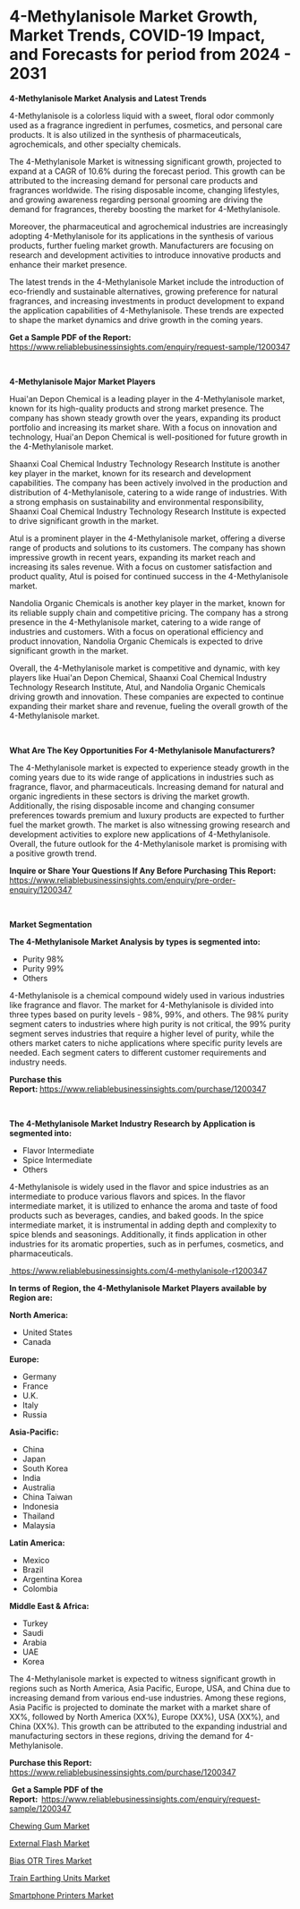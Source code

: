 <p><h1>4-Methylanisole Market Growth, Market Trends, COVID-19 Impact, and Forecasts for period from 2024 - 2031</h1></p><p><strong>4-Methylanisole Market Analysis and Latest Trends</strong></p>
<p><p>4-Methylanisole is a colorless liquid with a sweet, floral odor commonly used as a fragrance ingredient in perfumes, cosmetics, and personal care products. It is also utilized in the synthesis of pharmaceuticals, agrochemicals, and other specialty chemicals.</p><p>The 4-Methylanisole Market is witnessing significant growth, projected to expand at a CAGR of 10.6% during the forecast period. This growth can be attributed to the increasing demand for personal care products and fragrances worldwide. The rising disposable income, changing lifestyles, and growing awareness regarding personal grooming are driving the demand for fragrances, thereby boosting the market for 4-Methylanisole.</p><p>Moreover, the pharmaceutical and agrochemical industries are increasingly adopting 4-Methylanisole for its applications in the synthesis of various products, further fueling market growth. Manufacturers are focusing on research and development activities to introduce innovative products and enhance their market presence.</p><p>The latest trends in the 4-Methylanisole Market include the introduction of eco-friendly and sustainable alternatives, growing preference for natural fragrances, and increasing investments in product development to expand the application capabilities of 4-Methylanisole. These trends are expected to shape the market dynamics and drive growth in the coming years.</p></p>
<p><strong>Get a Sample PDF of the Report:&nbsp;</strong> <a href="https://www.reliablebusinessinsights.com/enquiry/request-sample/1200347">https://www.reliablebusinessinsights.com/enquiry/request-sample/1200347</a></p>
<p>&nbsp;</p>
<p><strong>4-Methylanisole Major Market Players</strong></p>
<p><p>Huai'an Depon Chemical is a leading player in the 4-Methylanisole market, known for its high-quality products and strong market presence. The company has shown steady growth over the years, expanding its product portfolio and increasing its market share. With a focus on innovation and technology, Huai'an Depon Chemical is well-positioned for future growth in the 4-Methylanisole market.</p><p>Shaanxi Coal Chemical Industry Technology Research Institute is another key player in the market, known for its research and development capabilities. The company has been actively involved in the production and distribution of 4-Methylanisole, catering to a wide range of industries. With a strong emphasis on sustainability and environmental responsibility, Shaanxi Coal Chemical Industry Technology Research Institute is expected to drive significant growth in the market.</p><p>Atul is a prominent player in the 4-Methylanisole market, offering a diverse range of products and solutions to its customers. The company has shown impressive growth in recent years, expanding its market reach and increasing its sales revenue. With a focus on customer satisfaction and product quality, Atul is poised for continued success in the 4-Methylanisole market.</p><p>Nandolia Organic Chemicals is another key player in the market, known for its reliable supply chain and competitive pricing. The company has a strong presence in the 4-Methylanisole market, catering to a wide range of industries and customers. With a focus on operational efficiency and product innovation, Nandolia Organic Chemicals is expected to drive significant growth in the market.</p><p>Overall, the 4-Methylanisole market is competitive and dynamic, with key players like Huai'an Depon Chemical, Shaanxi Coal Chemical Industry Technology Research Institute, Atul, and Nandolia Organic Chemicals driving growth and innovation. These companies are expected to continue expanding their market share and revenue, fueling the overall growth of the 4-Methylanisole market.</p></p>
<p>&nbsp;</p>
<p><strong>What Are The Key Opportunities For 4-Methylanisole Manufacturers?</strong></p>
<p><p>The 4-Methylanisole market is expected to experience steady growth in the coming years due to its wide range of applications in industries such as fragrance, flavor, and pharmaceuticals. Increasing demand for natural and organic ingredients in these sectors is driving the market growth. Additionally, the rising disposable income and changing consumer preferences towards premium and luxury products are expected to further fuel the market growth. The market is also witnessing growing research and development activities to explore new applications of 4-Methylanisole. Overall, the future outlook for the 4-Methylanisole market is promising with a positive growth trend.</p></p>
<p><strong>Inquire or Share Your Questions If Any Before Purchasing This Report:</strong> <a href="https://www.reliablebusinessinsights.com/enquiry/pre-order-enquiry/1200347">https://www.reliablebusinessinsights.com/enquiry/pre-order-enquiry/1200347</a></p>
<p>&nbsp;</p>
<p><strong>Market Segmentation</strong></p>
<p><strong>The 4-Methylanisole Market Analysis by types is segmented into:</strong></p>
<p><ul><li>Purity 98%</li><li>Purity 99%</li><li>Others</li></ul></p>
<p><p>4-Methylanisole is a chemical compound widely used in various industries like fragrance and flavor. The market for 4-Methylanisole is divided into three types based on purity levels - 98%, 99%, and others. The 98% purity segment caters to industries where high purity is not critical, the 99% purity segment serves industries that require a higher level of purity, while the others market caters to niche applications where specific purity levels are needed. Each segment caters to different customer requirements and industry needs.</p></p>
<p><strong>Purchase this Report:&nbsp;</strong><a href="https://www.reliablebusinessinsights.com/purchase/1200347">https://www.reliablebusinessinsights.com/purchase/1200347</a></p>
<p>&nbsp;</p>
<p><strong>The 4-Methylanisole Market Industry Research by Application is segmented into:</strong></p>
<p><ul><li>Flavor Intermediate</li><li>Spice Intermediate</li><li>Others</li></ul></p>
<p><p>4-Methylanisole is widely used in the flavor and spice industries as an intermediate to produce various flavors and spices. In the flavor intermediate market, it is utilized to enhance the aroma and taste of food products such as beverages, candies, and baked goods. In the spice intermediate market, it is instrumental in adding depth and complexity to spice blends and seasonings. Additionally, it finds application in other industries for its aromatic properties, such as in perfumes, cosmetics, and pharmaceuticals.</p></p>
<p><a href="https://www.reliablebusinessinsights.com/4-methylanisole-r1200347">&nbsp;https://www.reliablebusinessinsights.com/4-methylanisole-r1200347</a></p>
<p><strong>In terms of Region, the 4-Methylanisole Market Players available by Region are:</strong></p>
<p>
    <p> <strong> North America: </strong>
        <ul>
            <li>United States</li>
            <li>Canada</li>
        </ul>
        </p> 
    <p> <strong> Europe: </strong>
        <ul>
            <li>Germany</li>
            <li>France</li>
            <li>U.K.</li>
            <li>Italy</li>
            <li>Russia</li>
        </ul>
        </p> 
    <p> <strong> Asia-Pacific: </strong>
        <ul>
            <li>China</li>
            <li>Japan</li>
            <li>South Korea</li>
            <li>India</li>
            <li>Australia</li>
            <li>China Taiwan</li>
            <li>Indonesia</li>
            <li>Thailand</li>
            <li>Malaysia</li>
        </ul>
        </p> 
    <p> <strong> Latin America: </strong>
        <ul>
            <li>Mexico</li>
            <li>Brazil</li>
            <li>Argentina Korea</li>
            <li>Colombia</li>
        </ul>
        </p> 
    <p> <strong> Middle East & Africa: </strong>
        <ul>
            <li>Turkey</li>
            <li>Saudi</li>
            <li>Arabia</li>
            <li>UAE</li>
            <li>Korea</li>
        </ul>
    </p>
    </p>
<p><p>The 4-Methylanisole market is expected to witness significant growth in regions such as North America, Asia Pacific, Europe, USA, and China due to increasing demand from various end-use industries. Among these regions, Asia Pacific is projected to dominate the market with a market share of XX%, followed by North America (XX%), Europe (XX%), USA (XX%), and China (XX%). This growth can be attributed to the expanding industrial and manufacturing sectors in these regions, driving the demand for 4-Methylanisole.</p></p>
<p><strong>Purchase this Report: </strong><a href="https://www.reliablebusinessinsights.com/purchase/1200347">https://www.reliablebusinessinsights.com/purchase/1200347</a></p>
<p>&nbsp;<strong>Get a Sample PDF of the Report:&nbsp;&nbsp;</strong><a href="https://www.reliablebusinessinsights.com/enquiry/request-sample/1200347">https://www.reliablebusinessinsights.com/enquiry/request-sample/1200347</a></p>
<p><strong></strong></p>
<p><p><a href="https://www.linkedin.com/pulse/chewing-gum-market-segmentation-geographical-regions-forcast-eedme">Chewing Gum Market</a></p><p><a href="https://github.com/polesdua1/Market-Research-Report-List-1/blob/main/external-flash-market.md">External Flash Market</a></p><p><a href="https://medium.com/@ralphyoung1949/bias-otr-tires-market-forecast-global-market-trends-and-analysis-from-2024-to-2031-covered-in-190-9845a1bf718f">Bias OTR Tires Market</a></p><p><a href="https://medium.com/@carol.alsopr44536/train-earthing-units-market-size-growth-trends-statistics-forecasts-2024-2031-412dd2a274c8">Train Earthing Units Market</a></p><p><a href="https://github.com/fernandomillshz/Market-Research-Report-List-1/blob/main/smartphone-printers-market.md">Smartphone Printers Market</a></p></p>